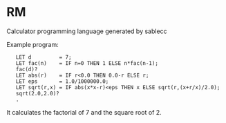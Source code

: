 RM
==

Calculator programming language generated by sablecc

Example program:
```
   LET d         = 7;
   LET fac(n)    = IF n=0 THEN 1 ELSE n*fac(n-1);
   fac(d)?
   LET abs(r)    = IF r<0.0 THEN 0.0-r ELSE r;
   LET eps       = 1.0/1000000.0;
   LET sqrt(r,x) = IF abs(x*x-r)<eps THEN x ELSE sqrt(r,(x+r/x)/2.0);
   sqrt(2.0,2.0)?
   .
```
It calculates the factorial of 7 and the square root of 2.

